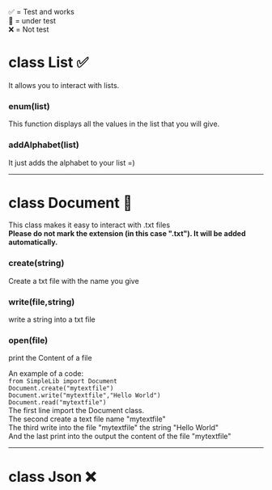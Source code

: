 ✅ = Test and works <br>
🔄 = under test <br>
❌ = Not test <br>


# ‎class List ✅
It allows you to interact with lists.
### enum(list)
This function displays all the values in the list that you will give.
### addAlphabet‎(list)
It just adds the alphabet to your list =)

---
# class Document 🔄
This class makes it easy to interact with .txt files <br>
**Please do not mark the extension (in this case ".txt"). It will be added automatically.**

### create(string)
Create a txt file with the name you give

### write(file,string)
write a string into a txt file

### open(file)
print the Content of a file

An example of a code:  
`from SimpleLib import Document`<br>
`Document.create("mytextfile")`	<br>
`Document.write("mytextfile","Hello World")`<br>
`Document.read("mytextfile")`<br>
The first line import the Document class. <br>
The second create a text file name "mytextfile" <br>
The third write into the file "mytextfile" the string "Hello World" <br>
And the last print into the output the content of the file "mytextfile" <br>

---
# class Json ❌


